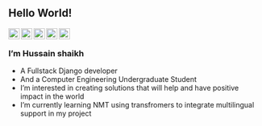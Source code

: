 
## Hello World! </h2>

<a href="https://twitter.com/HussainSk2001">
  <img align="left" alt="Hussain's Twitter" width="22px" src="https://cdn.jsdelivr.net/npm/simple-icons@v3/icons/twitter.svg" />
</a>
<a href="https://www.linkedin.com/in/hussainshk/">
  <img align="left" alt="Hussain's Linkdein" width="22px" src="https://cdn.jsdelivr.net/npm/simple-icons@v3/icons/linkedin.svg" />
</a>
<a href="https://github.com/hussainshaikh12">
  <img align="left" alt="Hussain's Github" width="22px" src="https://cdn.jsdelivr.net/npm/simple-icons@v3/icons/github.svg" />
</a>
<a href="https://www.youtube.com/channel/UCBcEvje8Dm-DRu3p6iteqZw">
  <img align="left" alt="Hussain's Youtube" width="22px" src="https://cdn.jsdelivr.net/npm/simple-icons@v3/icons/youtube.svg" />
</a>
<a href="https://leetcode.com/hussainshk/">
  <img align="left" alt="Hussain's Leetcode" width="22px" src="https://cdn.jsdelivr.net/npm/simple-icons@v3/icons/leetcode.svg" />
</a>
<br />

<!-- 
<img align="right" width='30' src="https://user-images.githubusercontent.com/46746707/158658139-d292b140-92b5-4e4b-b140-597da2010d9e.jpg" />
 -->
### I’m Hussain shaikh
- A Fullstack Django developer 
- And a Computer Engineering Undergraduate Student
- I’m interested in creating solutions that will help and have positive impact in the world
- I’m currently learning NMT using transfromers to integrate multilingual support in my project
<!-- 
### Programming Languages

 
 ### Technologies I Use
 <img src = 'https://github.com/MarikIshtar007/MarikIshtar007/blob/master/images/pycharm.svg' width='30'/> <img src = 'https://github.com/MarikIshtar007/MarikIshtar007/blob/master/images/flutter-logo.svg' width='30'/> <img src = 'https://github.com/MarikIshtar007/MarikIshtar007/blob/master/images/django.svg' height='40'/> <img src = 'https://github.com/MarikIshtar007/MarikIshtar007/blob/master/images/flask.png' width='30'/> <img src = 'https://github.com/MarikIshtar007/MarikIshtar007/blob/master/images/git.svg' width='30'/> <img src = 'https://github.com/MarikIshtar007/MarikIshtar007/blob/master/images/nodejs.svg' width='33'/> <img src = 'https://github.com/MarikIshtar007/MarikIshtar007/blob/master/images/react.svg' width='33'/>
 
 -->

<!---
hussainshaikh12/hussainshaikh12 is a ✨ special ✨ repository because its `README.md` (this file) appears on your GitHub profile.
You can click the Preview link to take a look at your changes.
--->
